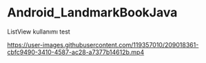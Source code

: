 # Android_LandmarkBookJava
ListView kullanımı test



https://user-images.githubusercontent.com/119357010/209018361-cbfc9490-3410-4587-ac28-a7377b14612b.mp4

